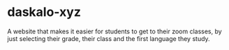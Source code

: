 # daskalo-xyz
A website that makes it easier for students to get to their zoom classes, by just selecting their grade, their class and the first language they study.
